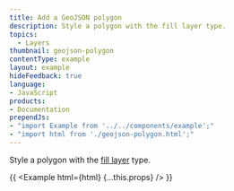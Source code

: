```yaml
---
title: Add a GeoJSON polygon
description: Style a polygon with the fill layer type.
topics:
  - Layers
thumbnail: geojson-polygon
contentType: example
layout: example
hideFeedback: true
language:
- JavaScript
products:
- Documentation
prependJs:
- "import Example from '../../components/example';"
- "import html from './geojson-polygon.html';"
---
```


Style a polygon with the [fill layer](https://docs.goong.io/docs/style-spec/layers/#fill) type.

{{ <Example html={html} {...this.props} /> }}
